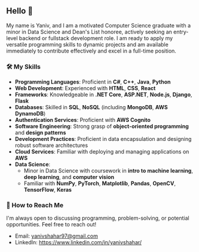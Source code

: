 ## Hello 👋
My name is Yaniv, and I am a motivated Computer Science graduate with a minor in Data Science and Dean's List honoree, actively seeking an entry-level backend or fullstack development role. I am ready to apply my versatile programming skills to dynamic projects and am available immediately to contribute effectively and excel in a full-time position.

### 🛠️ My Skills

- **Programming Languages**: Proficient in **C#**, **C++**, **Java**, **Python**
- **Web Development**: Experienced with **HTML**, **CSS**, **React**
- **Frameworks**: Knowledgeable in **.NET Core**, **ASP.NET**, **Node.js**, **Django**, **Flask**
- **Databases**: Skilled in **SQL**, **NoSQL** (including **MongoDB**, **AWS DynamoDB**)
- **Authentication Services**: Proficient with **AWS Cognito**
- **Software Engineering**: Strong grasp of **object-oriented programming** and **design patterns**
- **Development Practices**: Proficient in data encapsulation and designing robust software architectures
- **Cloud Services**: Familiar with deploying and managing applications on **AWS**
- **Data Science**: 
  - Minor in Data Science with coursework in **intro to machine learning**, **deep learning**, and **computer vision**
  - Familiar with **NumPy**, **PyTorch**, **Matplotlib**, **Pandas**, **OpenCV**, **TensorFlow**, **Keras**




### 🤝 How to Reach Me

I'm always open to discussing programming, problem-solving, or potential opportunities. Feel free to reach out!

- Email: yanivshahar97@gmail.com
- LinkedIn: https://www.linkedin.com/in/yanivshahar/



